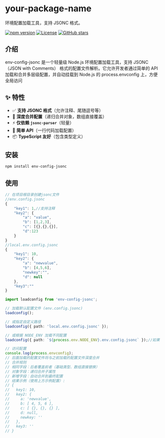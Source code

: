 # your-package-name

环境配置加载工具，支持 JSONC 格式。

[![npm version](https://img.shields.io/npm/v/env-config-jsonc.svg)](https://npmjs.com/package/env-config-jsonc)
[![License](https://img.shields.io/npm/l/env-config-jsonc.svg)](https://github.com/qiweiff/env-config-jsonc/blob/main/LICENSE)
[![GitHub stars](https://img.shields.io/github/stars/qiweiff/env-config-jsonc.svg)](https://github.com/qiweiff/env-config-jsonc/stargazers)

## 介绍
env-config-jsonc 是一个轻量级 Node.js 环境配置加载工具，支持 JSONC（JSON with Comments） 格式的配置文件解析。它允许开发者通过简单的 API 加载和合并多层级配置，并自动挂载到 Node.js 的 process.envconfig 上，方便全局访问

## ✨ 特性
- ✅ **支持 JSONC 格式**（允许注释、尾随逗号等）
- 🔄 **深度合并配置**（递归合并对象，数组直接覆盖）
- ⚡ **仅依赖 `jsonc-parser`**（轻量）
- 🚀 **简单 API**（一行代码加载配置）
- 📦 **TypeScript 友好**（包含类型定义）

## 安装
```bash
npm install env-config-jsonc
```

## 使用
```js
// 在项目根目录创建jsonc文件
//env.config.jsonc
{
    "key1": 1,//支持注释
    "key2": {
        "a": "value",
        "b": [1,2,3],
        "c": [{},{},{}],
        "d":123
    }
}
//local.env.config.jsonc
{
    "key1": 10,
    "key2": {
        "a": "newvalue",
        "b": [4,5,6],
        "newkey":"",
        "d": null
    },
    "key3":""
}
```
```typescript
import loadconfig from 'env-config-jsonc';

// 加载默认配置文件 (env.config.jsonc)
loadconfig();

// 或指定自定义路径
loadconfig({ path: 'local.env.config.jsonc' });

// 或根据 NODE_ENV 加载不同配置
loadconfig({ path: `${process.env.NODE_ENV}.env.config.jsonc` });//如果文件不存在 将自动忽略

// 访问配置
console.log(process.envconfig);
// 后面加载的配置文件将与之前加载的配置文件深度合并
// 合并规则
// 相同字段：后者覆盖前者（基础类型、数组直接替换）
// 对象字段：递归合并子属性
// 新增字段：自动合并到最终配置
// 结果示例（使用上方示例配置）:
// {
//   key1: 10,
//   key2: {
//     a: 'newvalue',
//     b: [ 4, 5, 6 ],
//     c: [ {}, {}, {} ],
//     d: null,
//     newkey: ''
//   },
//   key3: ''
// }

```
